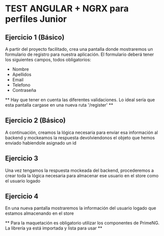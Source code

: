# TEST ANGULAR + NGRX para perfiles Junior

## Ejercicio 1 (Básico)

A partir del proyecto facilitado, crea una pantalla donde mostraremos un formulario de registro para nuestra aplicación.
El formulario deberá tener los siguientes campos, todos obligatorios:

- Nombre
- Apellidos
- Email
- Telefono
- Contraseña

** Hay que tener en cuenta las diferentes validaciones. Lo ideal sería que esta pantalla cargase en una nueva ruta '/register' **

## Ejercicio 2 (Básico)

A continuación, creamos la lógica necesaria para enviar esa información al backend y mockeamos la respuesta devolviendonos el objeto que hemos enviado habiendole asignado un id

## Ejercicio 3

Una vez tengamos la respuesta mockeada del backend, procederemos a crear toda la lógica necesaria para almacenar ese usuario en el store como el usuario logado

## Ejercicio 4

En una nueva pantalla mostraremos la información del usuario logado que estamos almacenando en el store

** Para la maquetación es obligatorio utilizar los componentes de PrimeNG. La librería ya está importada y lista para usar **
